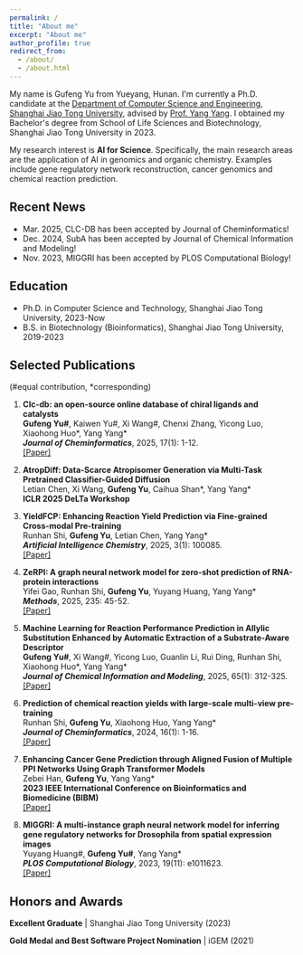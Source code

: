 ```yaml
---
permalink: /
title: "About me"
excerpt: "About me"
author_profile: true
redirect_from: 
  - /about/
  - /about.html
---
```


My name is Gufeng Yu from Yueyang, Hunan. I'm currently a Ph.D. candidate at the [Department of Computer Science and Engineering](https://www.cs.sjtu.edu.cn/index.aspx), [Shanghai Jiao Tong University](https://www.sjtu.edu.cn/), advised by [Prof. Yang Yang](https://www.cs.sjtu.edu.cn/PeopleDetail.aspx?id=72). I obtained my Bachelor's degree from School of Life Sciences and Biotechnology, Shanghai Jiao Tong University in 2023. 

My research interest is **AI for Science**. Specifically, the main research areas are the application of AI in genomics and organic chemistry. Examples include gene regulatory network reconstruction, cancer genomics and chemical reaction prediction.



## Recent News

- Mar. 2025, CLC-DB has been accepted by Journal of Cheminformatics!
- Dec. 2024, SubA has been accepted by Journal of Chemical Information and Modeling!
- Nov. 2023, MIGGRI has been accepted by PLOS Computational Biology!



## Education

- Ph.D. in Computer Science and Technology, Shanghai Jiao Tong University, 2023-Now
- B.S. in Biotechnology (Bioinformatics), Shanghai Jiao Tong University, 2019-2023



## Selected Publications

(#equal contribution, *corresponding)

1. **Clc-db: an open-source online database of chiral ligands and catalysts**  
    **Gufeng Yu#**, Kaiwen Yu#, Xi Wang#, Chenxi Zhang, Yicong Luo, Xiaohong Huo\*, Yang Yang*  
    ***Journal of Cheminformatics***, 2025, 17(1): 1-12.  
    [[Paper]](https://jcheminf.biomedcentral.com/articles/10.1186/s13321-025-00991-9)

2. **AtropDiff: Data-Scarce Atropisomer Generation via Multi-Task Pretrained Classifier-Guided Diffusion**  
    Letian Chen, Xi Wang, **Gufeng Yu**, Caihua Shan*, Yang Yang\*  
    **ICLR 2025 DeLTa Workshop**

3. **YieldFCP: Enhancing Reaction Yield Prediction via Fine-grained Cross-modal Pre-training**  
    Runhan Shi, **Gufeng Yu**, Letian Chen, Yang Yang*  
    ***Artificial Intelligence Chemistry***, 2025, 3(1): 100085.  
    [[Paper]](https://doi.org/10.1016/j.aichem.2025.100085)

4. **ZeRPI: A graph neural network model for zero-shot prediction of RNA-protein interactions**  
    Yifei Gao, Runhan Shi, **Gufeng Yu**, Yuyang Huang, Yang Yang*  
    ***Methods***, 2025, 235: 45-52.  
    [[Paper]](https://doi.org/10.1016/j.ymeth.2025.01.014)

5. **Machine Learning for Reaction Performance Prediction in Allylic Substitution Enhanced by Automatic Extraction of a Substrate-Aware Descriptor**  
    **Gufeng Yu#**, Xi Wang#, Yicong Luo, Guanlin Li, Rui Ding, Runhan Shi, Xiaohong Huo\*, Yang Yang*  
    ***Journal of Chemical Information and Modeling***, 2025, 65(1): 312-325.  
    [[Paper]](https://pubs.acs.org/doi/10.1021/acs.jcim.4c02120)

6. **Prediction of chemical reaction yields with large-scale multi-view pre-training**  
    Runhan Shi, **Gufeng Yu**, Xiaohong Huo, Yang Yang*  
    ***Journal of Cheminformatics***, 2024, 16(1): 1-16.  
    [[Paper]](https://jcheminf.biomedcentral.com/articles/10.1186/s13321-024-00815-2)

7. **Enhancing Cancer Gene Prediction through Aligned Fusion of Multiple PPI Networks Using Graph Transformer Models**  
    Zebei Han, **Gufeng Yu**, Yang Yang*  
    **2023 IEEE International Conference on Bioinformatics and Biomedicine (BIBM)**  
    [[Paper]](https://ieeexplore.ieee.org/document/10385593)

8. **MIGGRI: A multi-instance graph neural network model for inferring gene regulatory networks for Drosophila from spatial expression images**  
    Yuyang Huang#, **Gufeng Yu#**, Yang Yang*  
    ***PLOS Computational Biology***, 2023, 19(11): e1011623.  
    [[Paper]](https://journals.plos.org/ploscompbiol/article?id=10.1371/journal.pcbi.1011623)



## Honors and Awards

**Excellent Graduate** \| Shanghai Jiao Tong University (2023)

**Gold Medal and Best Software Project Nomination** \| iGEM (2021)
